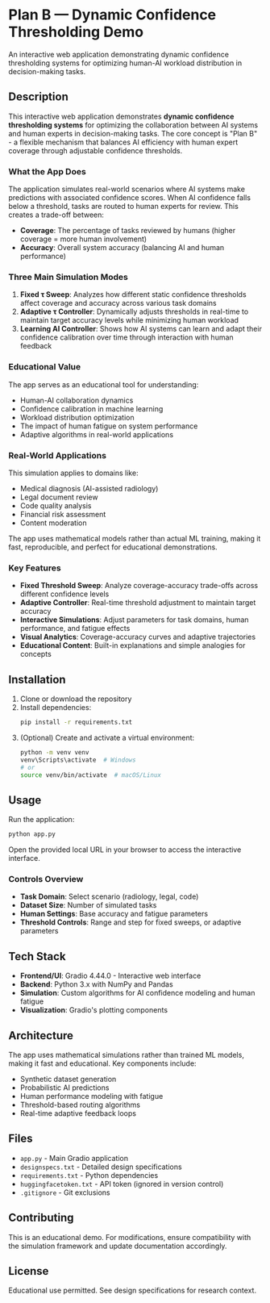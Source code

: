 # Plan B — Dynamic Confidence Thresholding Demo

An interactive web application demonstrating dynamic confidence thresholding systems for optimizing human-AI workload distribution in decision-making tasks.

## Description

This interactive web application demonstrates **dynamic confidence thresholding systems** for optimizing the collaboration between AI systems and human experts in decision-making tasks. The core concept is "Plan B" - a flexible mechanism that balances AI efficiency with human expert coverage through adjustable confidence thresholds.

### What the App Does

The application simulates real-world scenarios where AI systems make predictions with associated confidence scores. When AI confidence falls below a threshold, tasks are routed to human experts for review. This creates a trade-off between:

- **Coverage**: The percentage of tasks reviewed by humans (higher coverage = more human involvement)
- **Accuracy**: Overall system accuracy (balancing AI and human performance)

### Three Main Simulation Modes

1. **Fixed τ Sweep**: Analyzes how different static confidence thresholds affect coverage and accuracy across various task domains
2. **Adaptive τ Controller**: Dynamically adjusts thresholds in real-time to maintain target accuracy levels while minimizing human workload
3. **Learning AI Controller**: Shows how AI systems can learn and adapt their confidence calibration over time through interaction with human feedback

### Educational Value

The app serves as an educational tool for understanding:
- Human-AI collaboration dynamics
- Confidence calibration in machine learning
- Workload distribution optimization
- The impact of human fatigue on system performance
- Adaptive algorithms in real-world applications

### Real-World Applications

This simulation applies to domains like:
- Medical diagnosis (AI-assisted radiology)
- Legal document review
- Code quality analysis
- Financial risk assessment
- Content moderation

The app uses mathematical models rather than actual ML training, making it fast, reproducible, and perfect for educational demonstrations.

### Key Features
- **Fixed Threshold Sweep**: Analyze coverage-accuracy trade-offs across different confidence levels
- **Adaptive Controller**: Real-time threshold adjustment to maintain target accuracy
- **Interactive Simulations**: Adjust parameters for task domains, human performance, and fatigue effects
- **Visual Analytics**: Coverage-accuracy curves and adaptive trajectories
- **Educational Content**: Built-in explanations and simple analogies for concepts

## Installation

1. Clone or download the repository
2. Install dependencies:
   ```bash
   pip install -r requirements.txt
   ```
3. (Optional) Create and activate a virtual environment:
   ```bash
   python -m venv venv
   venv\Scripts\activate  # Windows
   # or
   source venv/bin/activate  # macOS/Linux
   ```

## Usage

Run the application:
```bash
python app.py
```

Open the provided local URL in your browser to access the interactive interface.

### Controls Overview
- **Task Domain**: Select scenario (radiology, legal, code)
- **Dataset Size**: Number of simulated tasks
- **Human Settings**: Base accuracy and fatigue parameters
- **Threshold Controls**: Range and step for fixed sweeps, or adaptive parameters

## Tech Stack

- **Frontend/UI**: Gradio 4.44.0 - Interactive web interface
- **Backend**: Python 3.x with NumPy and Pandas
- **Simulation**: Custom algorithms for AI confidence modeling and human fatigue
- **Visualization**: Gradio's plotting components

## Architecture

The app uses mathematical simulations rather than trained ML models, making it fast and educational. Key components include:
- Synthetic dataset generation
- Probabilistic AI predictions
- Human performance modeling with fatigue
- Threshold-based routing algorithms
- Real-time adaptive feedback loops

## Files

- `app.py` - Main Gradio application
- `designspecs.txt` - Detailed design specifications
- `requirements.txt` - Python dependencies
- `huggingfacetoken.txt` - API token (ignored in version control)
- `.gitignore` - Git exclusions

## Contributing

This is an educational demo. For modifications, ensure compatibility with the simulation framework and update documentation accordingly.

## License

Educational use permitted. See design specifications for research context.